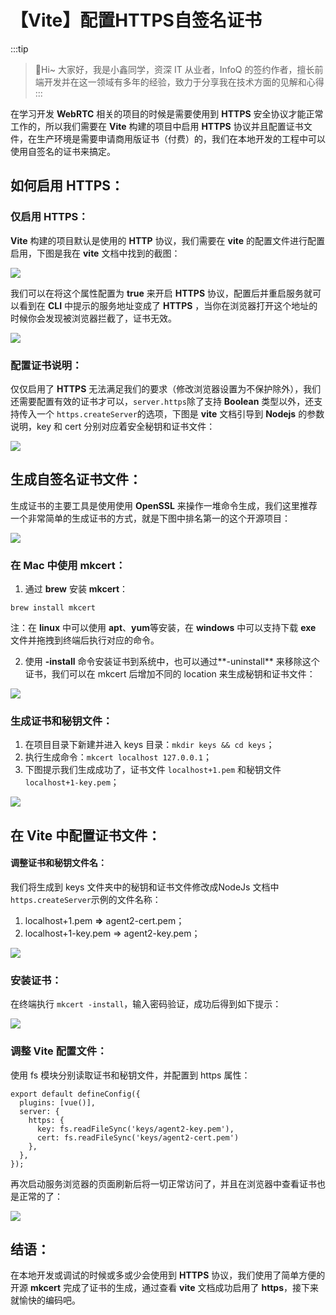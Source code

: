 # 【Vite】配置HTTPS自签名证书

:::tip
>🎄Hi~ 大家好，我是小鑫同学，资深 IT 从业者，InfoQ 的签约作者，擅长前端开发并在这一领域有多年的经验，致力于分享我在技术方面的见解和心得
:::

在学习开发 **WebRTC** 相关的项目的时候是需要使用到 **HTTPS** 安全协议才能正常工作的，所以我们需要在 **Vite** 构建的项目中启用 **HTTPS** 协议并且配置证书文件，在生产环境是需要申请商用版证书（付费）的，我们在本地开发的工程中可以使用自签名的证书来搞定。

## 如何启用 HTTPS：

### 仅启用 HTTPS：

**Vite** 构建的项目默认是使用的 **HTTP** 协议，我们需要在 **vite** 的配置文件进行配置启用，下图是我在 **vite** 文档中找到的截图：

![](https://picgo-2022.oss-cn-beijing.aliyuncs.com/202308281419650.png)

我们可以在将这个属性配置为 **true** 来开启 **HTTPS** 协议，配置后并重启服务就可以看到在 **CLI** 中提示的服务地址变成了 **HTTPS** ，当你在浏览器打开这个地址的时候你会发现被浏览器拦截了，证书无效。

![](https://picgo-2022.oss-cn-beijing.aliyuncs.com/202308281420264.png)

### 配置证书说明：

仅仅启用了 **HTTPS** 无法满足我们的要求（修改浏览器设置为不保护除外），我们还需要配置有效的证书才可以，`server.https`除了支持 **Boolean** 类型以外，还支持传入一个 `https.createServer`的选项，下图是 **vite** 文档引导到 **Nodejs** 的参数说明，key 和 cert 分别对应着安全秘钥和证书文件：

![](https://picgo-2022.oss-cn-beijing.aliyuncs.com/202308281420070.png)

## 生成自签名证书文件：

生成证书的主要工具是使用使用 **OpenSSL** 来操作一堆命令生成，我们这里推荐一个非常简单的生成证书的方式，就是下图中排名第一的这个开源项目：

![](https://picgo-2022.oss-cn-beijing.aliyuncs.com/202308281420854.png)

### 在 Mac 中使用 mkcert：

1.  通过 **brew** 安装 **mkcert**：

```
brew install mkcert
```

注：在 **linux** 中可以使用 **apt**、**yum**等安装，在 **windows** 中可以支持下载 **exe** 文件并拖拽到终端后执行对应的命令。

2.  使用 **-install** 命令安装证书到系统中，也可以通过**-uninstall** 来移除这个证书，我们可以在 mkcert 后增加不同的 location 来生成秘钥和证书文件：

![](https://picgo-2022.oss-cn-beijing.aliyuncs.com/202308281420360.png)

### 生成证书和秘钥文件：

1.  在项目目录下新建并进入 keys 目录：`mkdir keys && cd keys`；
1.  执行生成命令：`mkcert localhost 127.0.0.1`；
1.  下图提示我们生成成功了，证书文件 `localhost+1.pem` 和秘钥文件 `localhost+1-key.pem`；

![](https://picgo-2022.oss-cn-beijing.aliyuncs.com/202308281421766.png)

## 在 Vite 中配置证书文件：

#### 调整证书和秘钥文件名：

我们将生成到 keys 文件夹中的秘钥和证书文件修改成NodeJs 文档中`  https.createServer `示例的文件名称：

1.  localhost+1.pem **=>** agent2-cert.pem；
1.  localhost+1-key.pem => agent2-key.pem；

![](https://picgo-2022.oss-cn-beijing.aliyuncs.com/202308281421323.png)

### 安装证书：

在终端执行 `mkcert -install`，输入密码验证，成功后得到如下提示：

![](https://picgo-2022.oss-cn-beijing.aliyuncs.com/202308281421921.png)

### 调整 Vite 配置文件：

使用 fs 模块分别读取证书和秘钥文件，并配置到 https 属性：

```
export default defineConfig({
  plugins: [vue()],
  server: {
    https: {
      key: fs.readFileSync('keys/agent2-key.pem'),
      cert: fs.readFileSync('keys/agent2-cert.pem')
    },
  },
});
```

再次启动服务浏览器的页面刷新后将一切正常访问了，并且在浏览器中查看证书也是正常的了：

![](https://picgo-2022.oss-cn-beijing.aliyuncs.com/202308281421387.png)

## 结语：

在本地开发或调试的时候或多或少会使用到 **HTTPS** 协议，我们使用了简单方便的开源 **mkcert** 完成了证书的生成，通过查看 **vite** 文档成功启用了 **https**，接下来就愉快的编码吧。